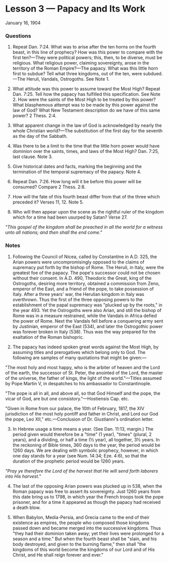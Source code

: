 # Lesson 3 — Papacy and Its Work

January 16, 1904

### Questions

1. Repeat Dan. 7:24. What was to arise after the ten horns on the fourth beast, in this line of prophecy? How was this power to compare with the first ten?—They were political powers; this, then, to be diverse, must be religious. What religious power, claiming sovereignty, arose in the territory of the Roman Empire?—The papacy. What was this little horn first to subdue? Tell what three kingdoms, out of the ten, were subdued.—The Heruli, Vandals, Ostrogoths. See Note 1.

2. What attitude was this power to assume toward the Most High? Repeat Dan. 7:25. Tell how the papacy has fulfilled this specification. See Note 2. How were the saints of the Most High to be treated by this power? What blasphemous attempt was to be made by this power against the law of God? What New Testament description do we have of this same power? 2 Thess. 2:4.

3. What apparent change in the law of God is acknowledged by nearly the whole Christian world?—The substitution of the first day for the seventh as the day of the Sabbath.

4. Was there to be a limit to the time that the little horn power would have dominion over the saints, times, and laws of the Most High? Dan. 7:25, last clause. Note 3.

5. Give historical dates and facts, marking the beginning and the termination of the temporal supremacy of the papacy. Note 4.

6. Repeat Dan. 7:26. How long will it be before this power will be consumed? Compare 2 Thess. 2:8.

7. How will the fate of this fourth beast differ from that of the three which preceded it? Verses 11, 12. Note 5.

8. Who will then appear upon the scene as the rightful ruler of the kingdom which for a time had been usurped by Satan? Verse 27.

*"This gospel of the kingdom shall be preached in all the world for a witness unto all nations; and then shall the end come."*

### Notes

1. Following the Council of Nicea, called by Constantine in A.D. 325, the Arian powers were uncompromisingly opposed to the claims of supremacy put forth by the bishop of Rome. The Heruli, in Italy, were the greatest foe of the papacy. The pope's successor could not be chosen without their consent. In A.D. 490, Theodoric the Great, king of the Ostrogoths, desiring more territory, obtained a commission from Zeno, emperor of the East, and a friend of the pope, to take possession of Italy. After a three years' war, the Herulian kingdom in Italy was overthrown. Thus the first of the three opposing powers to the establishment of the papal supremacy was "plucked up by the roots," in the year 493. Yet the Ostrogoths were also Arian, and still the bishop of Rome was in a measure restrained, while the Vandals in Africa defied the power of Rome. Next the Vandals fell before a conquering army sent by Justinian, emperor of the East (534), and later the Ostrogothic power was forever broken in Italy (538). Thus was the way prepared for the exaltation of the Roman bishopric.

2. The papacy has indeed spoken great words against the Most High, by assuming titles and prerogatives which belong only to God. The following are samples of many quotations that might be given:—

"The most holy and most happy, who is the arbiter of heaven and the Lord of the earth, the successor of St. Peter, the anointed of the Lord, the master of the universe, the father of kings, the light of the world."—Titles assumed by Pope Martin V, in despatches to his ambassador to Constantinople.

"The pope is all in all, and above all, so that God Himself and the pope, the vicar of God, are but one consistory."—Hostiensis Cap. etc.

"Given in Rome from our palace, the 10th of February, 1817, the XIV jurisdiction of the most holy pontiff and father in Christ, and Lord our God the pope, Leo XII," etc.—Conclusion of Dr. Giustianni's ordination letter.

3. In Hebrew usage a time means a year. (See Dan. 11:13, margin.) The period given would therefore be a "time" (1 year), "times" (plural, 2 years), and a dividing, or half a time (½ year), all together, 3½ years. In the reckoning of Bible times, 360 days to the year, the period would be 1260 days. We are dealing with symbolic prophecy, however, in which one day stands for a year (see Num. 14:34; Eze. 4:6), so that the duration of the prophetic period would be 1260 years.

*"Pray ye therefore the Lord of the harvest that He will send forth laborers into His harvest."*

4. The last of the opposing Arian powers was plucked up in 538, when the Roman papacy was free to assert its sovereignty. Just 1260 years from this date bring us to 1798, in which year the French troops took the pope prisoner, and for a time it appeared as though the papacy had received a death blow.

5. When Babylon, Media-Persia, and Grecia came to the end of their existence as empires, the people who composed those kingdoms passed down and became merged into the successive kingdoms. Thus "they had their dominion taken away; yet their lives were prolonged for a season and a time." But when the fourth beast shall be "slain, and his body destroyed, and given to the burning flame," then shall "the kingdoms of this world become the kingdoms of our Lord and of His Christ, and He shall reign forever and ever."